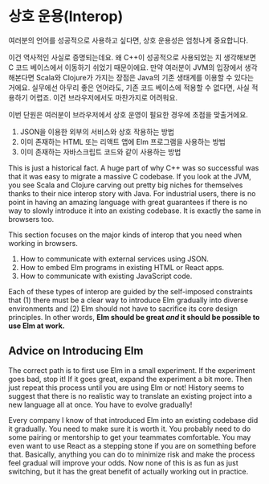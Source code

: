 # 상호 운용\(Interop\)

여러분의 언어를 성공적으로 사용하고 싶다면, 상호 운용성은 엄청나게 중요합니다.

이건 역사적인 사실로 증명되는데요. 왜 C++이 성공적으로 사용되었는 지 생각해보면 C 코드 베이스에서 이동하기 쉬었기 때문이에요. 만약 여러분이 JVM의 입장에서 생각해본다면 Scala와 Clojure가 가지는 장점은 Java의 기존 생태계를 이용할 수 있다는 거에요. 실무에선 아무리 좋은 언어라도, 기존 코드 베이스에 적용할 수 없다면, 사실 적용하기 어렵죠. 이건 브라우저에서도 마찬가지로 어려워요.

이번 단원은 여러분이 브라우저에서 상호 운영이 필요한 경우에 초점을 맞출거에요.

1. JSON을 이용한 외부의 서비스와 상호 작용하는 방법
2. 이미 존재하는 HTML 또는 리액트 앱에 Elm 프로그램을 사용하는 방법
3. 이미 존재하는 자바스크립트 코드와 같이 사용하는 방법





This is just a historical fact. A huge part of why C++ was so successful was that it was easy to migrate a massive C codebase. If you look at the JVM, you see Scala and Clojure carving out pretty big niches for themselves thanks to their nice interop story with Java. For industrial users, there is no point in having an amazing language with great guarantees if there is no way to slowly introduce it into an existing codebase. It is exactly the same in browsers too.

This section focuses on the major kinds of interop that you need when working in browsers.

1. How to communicate with external services using JSON.
2. How to embed Elm programs in existing HTML or React apps.
3. How to communicate with existing JavaScript code.

Each of these types of interop are guided by the self-imposed constraints that \(1\) there must be a clear way to introduce Elm gradually into diverse environments and \(2\) Elm should not have to sacrifice its core design principles. In other words, **Elm should be great **_**and**_** it should be possible to use Elm at work.**

## Advice on Introducing Elm

The correct path is to first use Elm in a small experiment. If the experiment goes bad, stop it! If it goes great, expand the experiment a bit more. Then just repeat this process until you are using Elm or not! History seems to suggest that there is no realistic way to translate an existing project into a new language all at once. You have to evolve gradually!

Every company I know of that introduced Elm into an existing codebase did it gradually. You need to make sure it is worth it. You probably need to do some pairing or mentorship to get your teammates comfortable. You may even want to use React as a stepping stone if you are on something before that. Basically, anything you can do to minimize risk and make the process feel gradual will improve your odds. Now none of this is as fun as just switching, but it has the great benefit of actually working out in practice.

